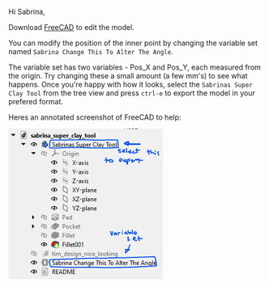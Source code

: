 Hi Sabrina,

Download [FreeCAD](https://www.freecad.org/downloads.php) to edit the model.

You can modify the position of the inner point by changing the variable set named `Sabrina Change This To Alter The Angle`.

The variable set has two variables - Pos_X and Pos_Y, each measured from the origin. Try changing these a small amount 
(a few mm's) to see what happens. Once you're happy with how it looks, select the `Sabrinas Super Clay Tool` from the tree
view and press `ctrl-e` to export the model in your prefered format.

Heres an annotated screenshot of FreeCAD to help:

![annotated\_freecad](annotated_freecad.png)

